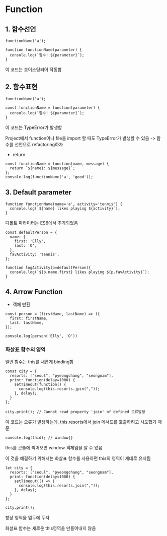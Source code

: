 # Function

## 1. 함수선언
```
functionName('a');

function functionName(parameter) {
  console.log(`함수! ${parameter}`);
}
```
이 코드는 호이스팅되어 작동함


## 2. 함수표현
```
functionName('a');

const functionName = function(parameter) {
  console.log(`함수! ${parameter}`);
}
```
이 코드는 TypeError가 발생함

Project에서 function이나 file을 import 할 때도 TypeError가 발생할 수 있음
-> 함수를 선언으로 refactoring하자


* return
```
const functionName = function(name, message) {
  return `${name}: ${message}`;
};
console.log(functionName('a', 'good'));
```


## 3. Default parameter
```
function functionName(name='a', activity='tennis') {
  console.log(`${name} likes playing ${activity}`);
}
```
디폴트 파라미터는 ES6에서 추가되었음

```
const defaultPerson = {
  name: {
    first: 'Elly',
    last: 'O',
  },
  favActivity: 'tennis',
};

function logActivity(p=defaultPerson){
  console.log(`${p.name.first} likes playing ${p.favActivity}`);
}
```

## 4. Arrow Function

* 객체 반환
```
const person = (firstName, lastName) => ({
  first: firstName,
  last: lastName,
});

console.log(person('Elly', 'O'))
```

### 화살표 함수의 영역

일반 함수는 this를 새롭게 binding함
```
const city = {
  resorts: ["seoul", "pyeongchang", "seongnam"],
  print: function(delay=1000) {
    setTimeout(function() {
      console.log(this.resorts.jpin(","));
    }, delay);
  }
};

city.print(); // Cannot read property 'join' of defined 오류발생
```
이 코드는 오류가 발생하는데, this.resorts에서 join 메서드를 호출하려고 시도했기 때문
```
console.log(thid); // window{}
```
this를 콘솔에 찍어보면 window 객체임을 알 수 있음

이 것을 해결하기 위해서는 화살표 함수룰 사용하면 this의 영역이 제대로 유지됨

```
let city = {
  resorts: ["seoul", "pyeongchang", "seongnam"],
  print: function(delay=1000) {
    setTimeout(() => {
      console.log(this.resorts.join(","));
    }, delay);
  }
};

city.print();
```
항상 영역을 염두에 두자

화살표 함수는 새로운 this영역을 만들어내지 않음

